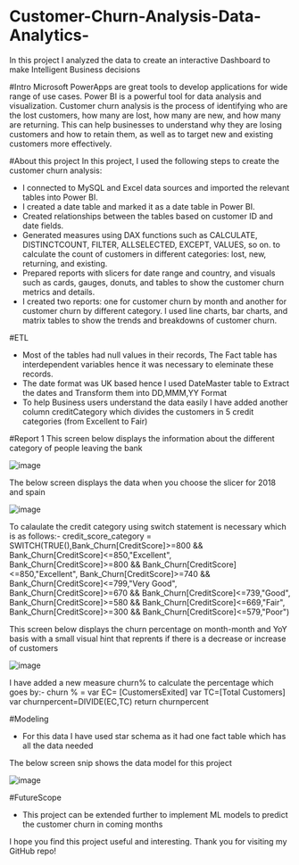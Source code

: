 # Customer-Churn-Analysis-Data-Analytics-
In this project I analyzed the data to create an interactive Dashboard to make Intelligent Business decisions

#Intro
Microsoft PowerApps are great tools to develop applications for wide range of use cases. Power BI is a powerful tool for data analysis and visualization. Customer churn analysis is the process of identifying who are the lost customers, how many are lost, how many are new, and how many are returning. This can help businesses to understand why they are losing customers and how to retain them, as well as to target new and existing customers more effectively.

#About this project
In this project, I used the following steps to create the customer churn analysis:

- I connected to MySQL and Excel data sources and imported the relevant tables into Power BI.
- I created a date table and marked it as a date table in Power BI.
- Created relationships between the tables based on customer ID and date fields.
- Generated measures using DAX functions such as CALCULATE, DISTINCTCOUNT, FILTER, ALLSELECTED, EXCEPT, VALUES, so on. to calculate the count of customers in different categories: lost, new, returning, and existing.
- Prepared reports with slicers for date range and country, and visuals such as cards, gauges, donuts, and tables to show the customer churn metrics and details.
- I created two reports: one for customer churn by month and another for customer churn by different category. I used line charts, bar charts, and matrix tables to show the trends and breakdowns of customer churn.

#ETL
- Most of the tables had null values in their records, The Fact table has interdependent variables hence it was necessary to eleminate these records.
- The date format was UK based hence I used DateMaster table to Extract the dates and Transform them into DD,MMM,YY Format
- To help Business users understand the data easily I have added another column creditCategory which divides the customers in 5 credit categories (from Excellent to Fair)

#Report 1
This screen below displays the information about the different category of people leaving the bank

![image](https://user-images.githubusercontent.com/50295990/235179400-b43278df-5c3c-4901-a233-be06130acff3.png)

The below screen displays the data when you choose the slicer for 2018 and spain

![image](https://user-images.githubusercontent.com/50295990/235180282-f9a47ef4-2d66-4c3e-9033-8af688efbd0f.png)

To calaulate the credit category using switch statement is necessary which is as follows:-
credit_score_category = SWITCH(TRUE(),Bank_Churn[CreditScore]>=800 && Bank_Churn[CreditScore]<=850,"Excellent",
Bank_Churn[CreditScore]>=800 && Bank_Churn[CreditScore]<=850,"Excellent",
Bank_Churn[CreditScore]>=740 && Bank_Churn[CreditScore]<=799,"Very Good",
Bank_Churn[CreditScore]>=670 && Bank_Churn[CreditScore]<=739,"Good",
Bank_Churn[CreditScore]>=580 && Bank_Churn[CreditScore]<=669,"Fair",
Bank_Churn[CreditScore]>=300 && Bank_Churn[CreditScore]<=579,"Poor")

This screen below displays the churn percentage on month-month and YoY basis with a small visual hint that reprents if there is a decrease or increase of customers

![image](https://user-images.githubusercontent.com/50295990/235181031-88fd8457-2a49-4266-a0f7-9ac19ae86bcf.png)

I have added a new measure churn% to calculate the percentage which goes by:-
churn % = 
var EC= [CustomersExited]
var TC=[Total Customers]
var churnpercent=DIVIDE(EC,TC)
return churnpercent

#Modeling
- For this data I have used star schema as it had one fact table which has all the data needed 

The below screen snip shows the data model for this project

![image](https://user-images.githubusercontent.com/50295990/235183384-25bc3bf6-853e-4910-9d4c-02d50840c7b5.png)

#FutureScope
- This project can be extended further to implement ML models to predict the customer churn in coming months

I hope you find this project useful and interesting. Thank you for visiting my GitHub repo!
